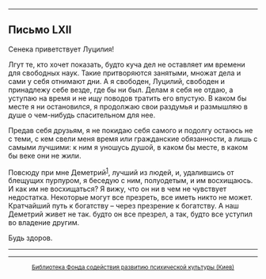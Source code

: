 

* * *

## Письмо LXII

Сенека приветствует Луцилия!

Лгут те, кто хочет показать, будто куча дел не оставляет им времени для свободных наук. Такие притворяются занятыми, множат дела и сами у себя отнимают дни. А я свободен, Луцилий, свободен и принадлежу себе везде, где бы ни был. Делам я себя не отдаю, а уступаю на время и не ищу поводов тратить его впустую. В каком бы месте я ни остановился, я продолжаю свои раздумья и размышляю в душе о чем-нибудь спасительном для нее.

Предав себя друзьям, я не покидаю себя самого и подолгу остаюсь не с теми, с кем свели меня время или гражданские обязанности, а лишь с самыми лучшими: к ним я уношусь душой, в каком бы месте, в каком бы веке они не жили.

Повсюду при мне Деметрий<sup>[1](refer.htm#pLXII-1)</sup>, лучший из людей, и, удалившись от блещущих пурпуром, я беседую с ним, полуодетым, и им восхищаюсь. И как им не восхищаться? Я вижу, что он ни в чем не чувствует недостатка. Некоторые могут все презреть, все иметь никто не может. Кратчайший путь к богатству – через презрение к богатству. А наш Деметрий живет не так. будто он все презрел, а так, будто все уступил во владение другим.

Будь здоров.

<div align="center">

* * *



* * *

[<small>Библиотека Фонда содействия развитию психической культуры (Киев)</small>](mailto:webmaster@psylib.kiev.ua)</div>